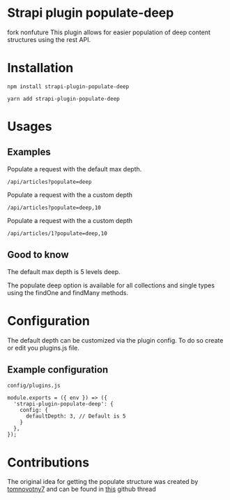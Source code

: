 # Strapi plugin populate-deep
fork nonfuture
This plugin allows for easier population of deep content structures using the rest API.

# Installation

`npm install strapi-plugin-populate-deep`

`yarn add strapi-plugin-populate-deep`


# Usages

## Examples

Populate a request with the default max depth.

`/api/articles?populate=deep`

Populate a request with the a custom depth

`/api/articles?populate=deep,10`

Populate a request with the a custom depth

`/api/articles/1?populate=deep,10`

## Good to know

The default max depth is 5 levels deep.

The populate deep option is available for all collections and single types using the findOne and findMany methods.

# Configuration

The default depth can be customized via the plugin config. To do so create or edit you plugins.js file.

## Example configuration

`config/plugins.js`

```
module.exports = ({ env }) => ({
  'strapi-plugin-populate-deep': {
    config: {
      defaultDepth: 3, // Default is 5
    }
  },
});
```

# Contributions
The original idea for getting the populate structure was created by [tomnovotny7](https://github.com/tomnovotny7) and can be found in [this](https://github.com/strapi/strapi/issues/11836) github thread
